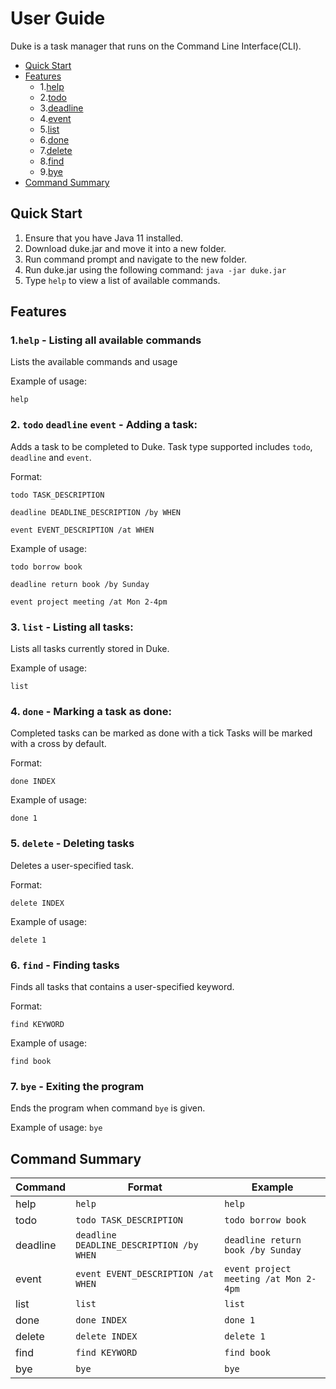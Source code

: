 # User Guide
Duke is a task manager that runs on the Command Line Interface(CLI).

* [Quick Start]()
* [Features](https://github.com/xuche123/ip/tree/master/docs#features) 
    * 1.[help](https://github.com/xuche123/ip/tree/master/docs#1help---listing-all-available-commands)
    * 2.[todo](https://github.com/xuche123/ip/tree/master/docs#2-todo-deadline-event---adding-a-task)
    * 3.[deadline](https://github.com/xuche123/ip/tree/master/docs#2-todo-deadline-event---adding-a-task)
    * 4.[event](https://github.com/xuche123/ip/tree/master/docs#2-todo-deadline-event---adding-a-task)
    * 5.[list](https://github.com/xuche123/ip/tree/master/docs#3-list---listing-all-tasks)
    * 6.[done](https://github.com/xuche123/ip/tree/master/docs#4-done---marking-a-task-as-done)
    * 7.[delete](https://github.com/xuche123/ip/tree/master/docs#6-find---finding-tasks)
    * 8.[find](https://github.com/xuche123/ip/tree/master/docs#6-find---finding-tasks)
    * 9.[bye](https://github.com/xuche123/ip/tree/master/docs#7-bye---exiting-the-program)
* [Command Summary]()

## Quick Start
1. Ensure that you have Java 11 installed.
2. Download duke.jar and move it into a new folder.
3. Run command prompt and navigate to the new folder.
4. Run duke.jar using the following command: 
`java -jar duke.jar`
5. Type
`help` to view a list of available commands.
## Features 
### 1.`help` - Listing all available commands
Lists the available commands and usage

Example of usage: 

`help`
### 2. `todo` `deadline` `event` - Adding a task:  
Adds a task to be completed to Duke. Task type
supported includes `todo`, `deadline` and `event`.


Format:

`todo TASK_DESCRIPTION`

`deadline DEADLINE_DESCRIPTION /by WHEN`

`event EVENT_DESCRIPTION /at WHEN`

Example of usage: 

`todo borrow book` 

`deadline return book /by Sunday`

`event project meeting /at Mon 2-4pm`
### 3. `list` - Listing all tasks:
Lists all tasks currently stored in Duke.

Example of usage: 

`list`
### 4. `done` - Marking a task as done:
Completed tasks can be marked as done with a tick
Tasks will be marked with a cross by default.

Format:

`done INDEX`

Example of usage: 

`done 1`
### 5. `delete` - Deleting tasks
Deletes a user-specified task.

Format:

`delete INDEX`

Example of usage: 

`delete 1`
### 6. `find` - Finding tasks
Finds all tasks that contains a user-specified keyword.

Format:

`find KEYWORD`

Example of usage: 

`find book`

### 7. `bye` - Exiting the program
Ends the program when command `bye` is given.

Example of usage: 
`bye` 



## Command Summary
Command|Format|Example
-------|------|-------
help|`help`|`help`
todo|`todo TASK_DESCRIPTION`|`todo borrow book`
deadline|`deadline DEADLINE_DESCRIPTION /by WHEN`|`deadline return book /by Sunday`
event|`event EVENT_DESCRIPTION /at WHEN`|`event project meeting /at Mon 2-4pm`
list|`list`|`list`
done|`done INDEX`|`done 1`
delete|`delete INDEX`|`delete 1`
find|`find KEYWORD`|`find book`
bye|`bye` |`bye` 